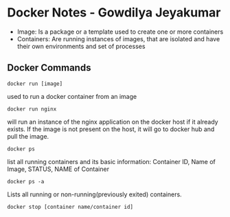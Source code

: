 #  Docker Notes - Gowdilya Jeyakumar

* Image: Is a package or a template used to create one or more containers
* Containers: Are running instances of images, that are isolated and have their own environments and set of processes

## Docker Commands

    docker run [image]
used to run a docker container from an image

    docker run nginx

will run an instance of the nginx application on the docker host if it already exists. If the image is not present on the host, it will go to docker hub and pull the image. 

    docker ps
list all running containers and its basic information: Container ID, Name of Image, STATUS, NAME of Container

    docker ps -a

Lists all running or non-running(previously exited) containers.

    docker stop [container name/container id]
